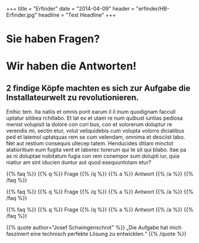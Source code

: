 +++
title = "Erfinder"
date = "2014-04-09"
header = "erfinder/HB-Erfinder.jpg"
headline = "Test Headline"
+++

# Sie haben Fragen?
# Wir haben die Antworten!


## 2 findige Köpfe machten es sich zur Aufgabe die Installateurwelt zu revolutionieren.

Enihic tem. Ita natiis et omnis porit earum il il inum quodignam faccull uptatur sitibea rchillabo. Et lat ex et utam re num quibust iuntias pediosa menist volupisit la dolore con cori
bus, con et volorerum doluptur re verendis mi, sectin etur, volut veliquidebis cum volupta volorro diciatibus ped et latemol uptatquas rem se cum velendam, omnima et desciist
labo. Net aut restium consequis ullecep tatem. Henducides ditiani minctot atatioritium eum fugita vent et laborec torerum qui te sit qui blabo. Itae pa as ni doluptae nobitatum
fugia con rem conempor sum dolupti iur, quia niatiur am sint iducien duntur aut quod esequuntotam etur?

{{% faq %}}
{{% q %}}
Frage
{{% /q %}}
{{% a %}}
Antwort
{{% /a %}}
{{% /faq %}}

{{% faq %}}
{{% q %}}
Frage
{{% /q %}}
{{% a %}}
Antwort
{{% /a %}}
{{% /faq %}}

{{% faq %}}
{{% q %}}
Frage
{{% /q %}}
{{% a %}}
Antwort
{{% /a %}}
{{% /faq %}}



{{% quote author="Josef Schwingenschrot" %}}
„Die Aufgabe hat mich fasziniert eine technisch perfekte Lösung zu entwicklen.“
{{% /quote %}}
